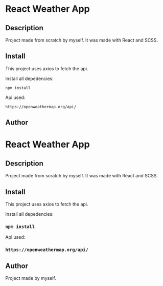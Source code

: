 # React Weather App

## Description

Project made from scratch by myself. It was made with React and SCSS.

## Install

This project uses axios to fetch the api.

Install all depedencies:

```
npm install
```

Api used:

```
https://openweathermap.org/api/
```

## Author

# React Weather App

## Description

Project made from scratch by myself. It was made with React and SCSS.

## Install

This project uses axios to fetch the api.

Install all depedencies:

### `npm install`

Api used:

### `https://openweathermap.org/api/`

## Author

Project made by myself.
